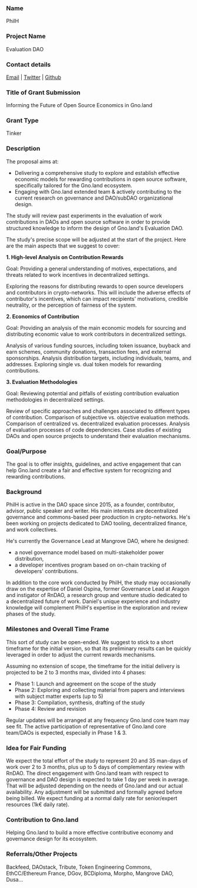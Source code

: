 ### Name
PhilH

### Project Name
Evaluation DAO

### Contact details
[Email](mailto:philh@tribute.coop) | [Twitter](https://twitter.com/phil_h) | [Github](https://github.com/PhilH)

### Title of Grant Submission
Informing the Future of Open Source Economics in Gno.land

### Grant Type
Tinker

### Description
The proposal aims at:
- Delivering a comprehensive study to explore and establish effective economic models for rewarding contributions in open source software, specifically tailored for the Gno.land ecosystem.
- Engaging with Gno.land extended team & actively contributing to the current research on governance and DAO/subDAO organizational design.

The study will review past experiments in the evaluation of work contributions in DAOs and open source software in order to provide structured knowledge to inform the design of Gno.land's Evaluation DAO.

The study's precise scope will be adjusted at the start of the project. Here are the main aspects that we suggest to cover:

**1. High-level Analysis on Contribution Rewards**

Goal: Providing a general understanding of motives, expectations, and threats related to work incentives in decentralized settings.

Exploring the reasons for distributing rewards to open source developers and contributors in crypto-networks. This will include the adverse effects of contributor's incentives, which can impact recipients' motivations, credible neutrality, or the perception of fairness of the system.

**2. Economics of Contribution**

Goal: Providing an analysis of the main economic models for sourcing and distributing economic value to work contributors in decentralized settings.

Analysis of various funding sources, including token issuance, buyback and earn schemes, community donations, transaction fees, and external sponsorships.
Analysis distribution targets, including individuals, teams, and addresses.
Exploring single vs. dual token models for rewarding contributions.

**3. Evaluation Methodologies**

Goal: Reviewing potential and pitfalls of existing contribution evaluation methodologies in decentralized settings.

Review of specific approaches and challenges associated to different types of contribution.
Comparison of subjective vs. objective evaluation methods.
Comparison of centralized vs. decentralized evaluation processes.
Analysis of evaluation processes of code dependencies.
Case studies of existing DAOs and open source projects to understand their evaluation mechanisms.


### Goal/Purpose
The goal is to offer insights, guidelines, and active engagement that can help Gno.land create a fair and effective system for recognizing and rewarding contributions.


### Background
PhilH is active in the DAO space since 2015, as a founder, contributor, advisor, public speaker and writer. His main interests are decentralized governance and commons-based peer production in crypto-networks. He's been working on projects dedicated to DAO tooling, decentralized finance, and work collectives.

He's currently the Governance Lead at Mangrove DAO, where he designed:
- a novel governance model based on multi-stakeholder power distribution,
- a developer incentives program based on on-chain tracking of developers' contributions.

In addition to the core work conducted by PhilH, the study may occasionally draw on the expertise of Daniel Ospina, former Governance Lead at Aragon and instigator of RnDAO, a research group and venture studio dedicated to a decentralized future of work. Daniel's unique experience and industry knowledge will complement PhilH's expertise in the exploration and review phases of the study.

### Milestones and Overall Time Frame

This sort of study can be open-ended. We suggest to stick to a short timeframe for the initial version, so that its preliminary results can be quickly leveraged in order to adjust the current rewards mechanisms.

Assuming no extension of scope, the timeframe for the initial delivery is projected to be 2 to 3 months max, divided into 4 phases:
- Phase 1: Launch and agreement on the scope of the study
- Phase 2: Exploring and collecting material from papers and interviews with subject matter experts (up to 5)
- Phase 3: Compilation, synthesis, drafting of the study
- Phase 4: Review and revision

Regular updates will be arranged at any frequency Gno.land core team may see fit.
The active participation of representative of Gno.land core team/DAOs is expected, especially in Phase 1 & 3.

### Idea for Fair Funding

We expect the total effort of the study to represent 20 and 35 man-days of work over 2 to 3 months, plus up to 5 days of complementary review with RnDAO.
The direct engagement with Gno.land team with respect to governance and DAO design is expected to take 1 day per week in average. That will be adjusted depending on the needs of Gno.land and our actual availability. Any adjustment will be submitted and formally agreed before being billed.
We expect funding at a normal daily rate for senior/expert resources (1k€ daily rate).

### Contribution to Gno.land
Helping Gno.land to build a more effective contributive economy and governance design for its ecosystem.

### Referrals/Other Projects
Backfeed, DAOstack, Tribute, Token Engineering Commons, EthCC/Ethereum France, DGov, BCDiploma, Morpho, Mangrove DAO, Dusa...
